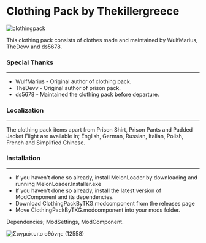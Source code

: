 # Clothing Pack by Thekillergreece
![clothingpack](https://user-images.githubusercontent.com/95387832/232163576-e74f1ff1-e325-4dc6-8648-bda1f900ef4f.jpg)

This clothing pack consists of clothes made and maintained by WulfMarius, TheDevv and ds5678.

### Special Thanks ###
---
- WulfMarius - Original author of clothing pack.
- TheDevv - Original author of prison pack.
- ds5678 - Maintained the clothing pack before departure.

### Localization ###
---
The clothing pack items apart from Prison Shirt, Prison Pants and Padded Jacket Flight are available in; English, German, Russian, Italian, Polish, French and Simplified Chinese.

### Installation ###
---
- If you haven't done so already, install MelonLoader by downloading and running MelonLoader.Installer.exe
- If you haven't done so already, install the latest version of ModComponent and its dependencies.
- Download ClothingPackByTKG.modcomponent from the releases page
- Move ClothingPackByTKG.modcomponent into your mods folder.


Dependencies; ModSettings, ModComponent.

![Στιγμιότυπο οθόνης (12558)](https://user-images.githubusercontent.com/95387832/232163494-c38e12d1-a811-4489-8340-578ee27ade8b.png)
